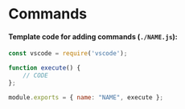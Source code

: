 # Commands

#### Template code for adding commands (`./NAME.js`):
```js
const vscode = require('vscode');

function execute() {
    // CODE
};

module.exports = { name: "NAME", execute };
```